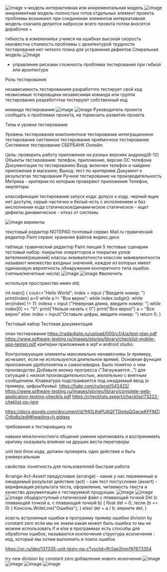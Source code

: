 ![image](https://user-images.githubusercontent.com/112688317/232414891-8504993a-a356-4b6b-b07e-1dfbe1716eb3.png)
v-модель интерактивная или инкрементальная модель
![image](https://user-images.githubusercontent.com/112688317/232415070-0a68736f-e0e3-44a5-95e8-8bcb74d70b4a.png)
инкрементная модель-полностью готов отдельных элемент проекта. проблемы возникают при соединении элементов интеркативная модель-сначала делается набросок всего проекта потом вносятся доработки +

гибкость в измененияъх
учимся на ошибках
высокая скорость
неизвестна стоимость
проблемы с архитектурой трудности тестирования нет четкого плана для устранения дефектов
Спиральная модель
![image](https://user-images.githubusercontent.com/112688317/232415150-61b11918-e1d7-4162-8bf9-46524c086cd6.png)
+ управление рисками
сложность проблема тестирования при гибкой или архитектуре

Роль тестирования

независимость тестированияя разработчтк тестирует свой код незвисимые тстировщики независимая команда или группа тестирования разработчтки тестируют собственный код

команда тестирования
![image](https://user-images.githubusercontent.com/112688317/232415288-09cb2d5a-b003-46b2-9736-ff7964dcfe4f.png)
![image](https://user-images.githubusercontent.com/112688317/232415401-2b592e38-fb72-4924-a788-be4d7b87d6af.png)
Руководитель проекта сообщать о проблемах проекта, на тормозить развитие проекта

Типы и уровни тестирования

Уровень тестирования
компонентное тестирование
интеграционное тестирование
системное тестирование
приёмочное тестирование
Системное тестирование СБЕРБАНК Онлайн:

Цель: проверить работу приложение на разных версиях андроид(8-12)
Объекты тестирование: телефон, приложение, версия ОС телефона
Документация по тестированию
Вход: включен телефон и найдено приложение в магазине; Выход: тест по критериям
Документ о результатах тестирования
Ручное тестирование на производительность
Метрика - критерии по которым проверяют приложения
Телефон, эмуляторы



классификация тестирования
запуск кода: допуск к коду. 
черный ящик нет доступа, серый-частично и белый-есть
с исполнением и баз инсполнения кода
статическое/динамическое
статическое - ищет дефекты
динамическое - отказ от системы


![image](https://user-images.githubusercontent.com/112687883/215058251-ec4499de-1d1b-42eb-8556-d5d719eb8b0f.png)
варианты

текстовый редактор NOTEPAD
почтовый сервис Mail.ru
гравический редактор Paint
сервис хранения файлов яндекс.диск


таблица:
гравический редактор Paint
лекция 5 тестовые сценарии тестовый набор: покрытие оператторов и покрытие узлов ветвления(решений) классы эквивалетности классом эквивалентности называют множество входных значений, каждое из еоторых имеет одинаковую вероятность обнаружения конткретного типа ошибок. (четные/нечетные числа)
![image](https://user-images.githubusercontent.com/112688317/232415799-74c0b22d-9e7a-40f9-b36e-cc98ff3b5fb1.png)
![image](https://user-images.githubusercontent.com/112688317/232415836-9310847f-4f94-4395-8a6c-8e34d981073d.png)
#включить

используя пространство имен std;

int main() { cout<<"Hello World"; index = input ("Введите номер: ") print(index) a=0 while a != "Все верно": while index.isdigit(): while len(index) != 11: indexa = input ("Неверная длина, введите номер: ") while index[0] == "0": print("Нельзя начать с 0") print("Все верно") a = "Все верно" else: index = input("Оставьте цифры, введите номер: ")
return 0; }

Тестовый набор Тестовая документация

план тестирования https://radar4site.ru/upload/000/u1/4/a/test-plan.pdf
https://www.software-testing.ru/images/stories/library/checklist-mobile-app-testen.pdf
критерии приложения в wpf и android studio:

Контролирующие элементы максимально ненавязчивы (к примеру, исчезают, если не используются длительное время).
Основная функция приложения удобопонятна и самоочевидна. Было понятно о чем производство
Добавьте иконку прогресса ("Загружается…") для ситуаций с низкой производительностью, желательно с внятным сообщением.
Клавиатура подстраивается под ожидаемый ввод (к примеру, цифры/буквы).
https://habr.com/ru/post/542422/ https://www.software-testing.ru/images/stories/library/complete-web-application-testing-checklis.pdf https://checklists.expert/checklist/73222-cheklist-po-igre

https://docs.google.com/document/d/1HOLKqPUAQFTGmtaQGacwKFFMZiCr6q8s/edit#heading=h.gjdgxs

требования к тестировщику по

навыки межличностного общения умение критиковать и воспринимать критику оказывать влияние на друших вести переговоры

unit test блок кода, должен проверять одно действие и быть универсальным

свойства: понятность для пользователей быстрая работа

Arrange-Act-Assert предусловие (arrange) - какие у нас переменные и ожидаемый результат действие (act) - сам тест постусловие (assert) - верификация результата теста, оформление, читаемость текста и качество документации к тестируемой продукции.
![image](https://user-images.githubusercontent.com/112687883/224287279-415195d7-2f89-4ea5-acc9-d434fb47ecb0.png)
![image](https://user-images.githubusercontent.com/112688317/232416340-7752af26-7722-4749-9e63-10f121fd675f.png)
![image](https://user-images.githubusercontent.com/112688317/232416364-a340a94d-6cb8-4f00-ac44-38f52db072ed.png)
общедоступный статический файл с плавающей точкой Del (с плавающей точкой a, с плавающей точкой b) { float del = 0; /если (b == 0) { Консоль.WriteLine("Ошибка"); } else/ del = a / b; верните del; }

есвсть встроенные ошибки в программу пример ошибки division by constant zero если мы не знаем какая может быть ошибка то мы не можем использовать if и else в программах есть способы для обработки ошибок, называются исключения структура исключения : код, который мы хотим выполнить и поиск ошибок

https://vc.ru/dev/137335-unit-testy-na-c?ysclid=lfc5ae2lnm197673354

try new division by constant zero добавление нового искючения
![image](https://user-images.githubusercontent.com/112688317/232416538-f0b4c4ed-34f4-4d0e-a80a-0b5d547a8750.png)
![image](https://user-images.githubusercontent.com/112688317/232416601-2a291503-9f67-4696-9179-931afa5b617c.png)
![image](https://user-images.githubusercontent.com/112688317/232416637-d9f6115b-7864-4ef3-a29d-05c134a3f2cb.png)
![image](https://user-images.githubusercontent.com/112688317/232416679-4464c0b8-0004-48bc-b6af-22af23c802b5.png)

